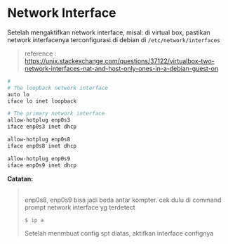 # Network Interface
Setelah mengaktifkan network interface, misal: di virtual box, pastikan network interfacenya terconfigurasi di debian di <code>/etc/network/interfaces</code>

> reference : 
> https://unix.stackexchange.com/questions/37122/virtualbox-two-network-interfaces-nat-and-host-only-ones-in-a-debian-guest-on

``` bash
# 
# The loopback network interface
auto lo
iface lo inet loopback

# The primary network interface
allow-hotplug enp0s3
iface enp0s3 inet dhcp

allow-hotplug enp0s8
iface enp0s8 inet dhcp

allow-hotplug enp0s9
iface enp0s9 inet dhcp

```
**Catatan:**
>  <br/>
> enp0s8, enp0s9 bisa jadi beda antar kompter. 
> cek dulu di command prompt network interface yg terdetect
> <br/>
>
> ``` bash
> $ ip a
>```
> Setelah menmbuat config spt diatas, aktifkan interface confignya 